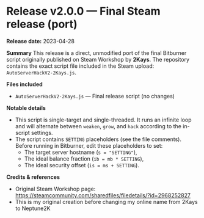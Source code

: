 # Release v2.0.0 — Final Steam release (port)

**Release date:** 2023-04-28

**Summary**
This release is a direct, unmodified port of the final Bitburner script originally published on Steam Workshop by **2Kays**. The repository contains the exact script file included in the Steam upload: `AutoServerHackV2-2Kays.js`. 

**Files included**
- `AutoServerHackV2-2Kays.js` — Final release script (no changes)

**Notable details**
- This script is single-target and single-threaded. It runs an infinite loop and will alternate between `weaken`, `grow`, and `hack` according to the in-script settings.
- The script contains `SETTING` placeholders (see the file comments). Before running in Bitburner, edit these placeholders to set:
  - The target server hostname (`s = "SETTING"`),
  - The ideal balance fraction (`ib = mb * SETTING`),
  - The ideal security offset (`is = ms + SETTING`).

**Credits & references**
- Original Steam Workshop page: https://steamcommunity.com/sharedfiles/filedetails/?id=2968252827
- This is my original creation before changing my online name from 2Kays to Neptune2K
